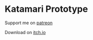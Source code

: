 # Katamari Prototype

Support me on [patreon](https://www.patreon.com/clonedeath)

Download on [itch.io](https://clonedeath.itch.io/katamari-prototype)